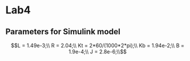 # Lab4

## Parameters for Simulink model
```math
L = 1.49e-3;\\
R = 2.04;\\
Kt = 2*60/(1000*2*pi);\\
Kb = 1.94e-2;\\
B = 1.9e-4;\\
J = 2.8e-6;\\
```